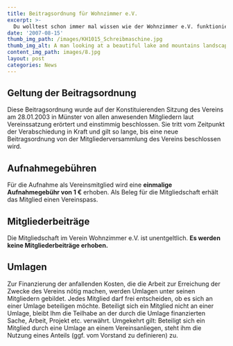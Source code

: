 ```yaml
---
title: Beitragsordnung für Wohnzimmer e.V.
excerpt: >-
  Du wolltest schon immer mal wissen wie der Wohnzimmer e.V. funktioniert?
date: '2007-08-15'
thumb_img_path: /images/KH1015_Schreibmaschine.jpg
thumb_img_alt: A man looking at a beautiful lake and mountains landscape in Switzerland
content_img_path: images/8.jpg
layout: post
categories: News
---
```



## Geltung der Beitragsordnung

Diese Beitragsordnung wurde auf der Konstituierenden Sitzung des Vereins am 28.01.2003 in Münster von allen anwesenden Mitgliedern laut Vereinssatzung erörtert und einstimmig beschlossen. Sie tritt vom Zeitpunkt der Verabschiedung in Kraft und gilt so lange, bis eine neue Beitragsordnung von der Mitgliederversammlung des Vereins beschlossen wird.

## Aufnahmegebühren

Für die Aufnahme als Vereinsmitglied wird eine **einmalige Aufnahmegebühr von 1 €** erhoben. Als Beleg für die Mitgliedschaft erhält das Mitglied einen Vereinspass.


## Mitgliederbeiträge

Die Mitgliedschaft im Verein Wohnzimmer e.V. ist unentgeltlich. **Es werden keine Mitgliederbeiträge erhoben.**


## Umlagen

Zur Finanzierung der anfallenden Kosten, die die Arbeit zur Erreichung der Zwecke des Vereins nötig machen, werden Umlagen unter seinen Mitgliedern gebildet. Jedes Mitglied darf frei entscheiden, ob es sich an einer Umlage beteiligen möchte. Beteiligt sich ein Mitglied nicht an einer Umlage, bleibt Ihm die Teilhabe an der durch die Umlage finanzierten Sache, Arbeit, Projekt etc. verwährt. Umgekehrt gilt: Beteiligt sich ein Mitglied durch eine Umlage an einem Vereinsanliegen, steht ihm die Nutzung eines Anteils (ggf. vom Vorstand zu definieren) zu.